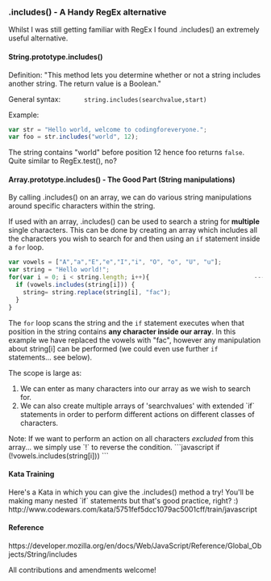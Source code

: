 <h3>.includes() - A Handy RegEx alternative </h3>

Whilst I was still getting familiar with RegEx I found .includes() an extremely useful alternative.

<h4>String.prototype.includes()</h4>

Definition: "This method lets you determine whether or not a string includes another string. The return value is a Boolean."

General syntax:       ```       string.includes(searchvalue,start)       ```

Example:
```javascript
var str = "Hello world, welcome to codingforeveryone.";
var foo = str.includes("world", 12);
```
The string contains "world" before position 12 hence foo returns ```false```. Quite similar to RegEx.test(), no?

<h4>Array.prototype.includes() - The Good Part (String manipulations)</h4>

By calling .includes() on an array, we can do various string manipulations around specific characters within the string.

If used with an array, .includes() can be used to search a string for <strong>multiple</strong> single characters. This can be done by creating an array which includes all the characters you wish to search for and then using an `if` statement inside a `for` loop. 

```javascript
var vowels = ["A","a","E","e","I","i", "O", "o", "U", "u"];
var string = "Hello world!";
for(var i = 0; i < string.length; i++){                             ---> "Hfacllfac wfacrld!"
  if (vowels.includes(string[i])) {
    string= string.replace(string[i], "fac");
  }
}
```
The `for` loop scans the string and the `if` statement executes when that position in the string contains <strong>any character inside our array</strong>. In this example we have replaced the vowels with "fac", however any manipulation about string[i] can be performed (we could even use further `if` statements... see below).

The scope is large as: 
<ol>
<li> We can enter as many characters into our array as we wish to search for. </li>
<li> We can also create multiple arrays of 'searchvalues' with extended `if` statements in order to perform different actions on different classes of characters.  </li>
</ol>
Note: If we want to perform an action on all characters <i>excluded</i> from this array... we simply use `!` to reverse the condition.
```javascript  
if (!vowels.includes(string[i])) 
```

<h4>Kata Training</h4>
Here's a Kata in which you can give the .includes() method a try! You'll be making many nested `if` statements but that's good practice, right? :)
http://www.codewars.com/kata/5751fef5dcc1079ac5001cff/train/javascript

<h4>Reference</h4>
https://developer.mozilla.org/en/docs/Web/JavaScript/Reference/Global_Objects/String/includes

All contributions and amendments welcome! 
